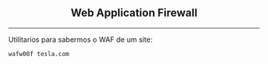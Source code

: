 <h2 align="center">Web Application Firewall</h2>
<hr>

Utilitarios para sabermos o WAF de um site:
```bash
wafw00f tesla.com 
```

